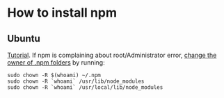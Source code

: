 
# How to install npm

## Ubuntu 
[Tutorial](https://nodesource.com/blog/chris-lea-joins-forces-with-nodesource).
If npm is complaining about root/Administrator error, [change the owner of .npm folders](http://stackoverflow.com/questions/16151018/npm-throws-error-without-sudo) by running: 
```
sudo chown -R $(whoami) ~/.npm
sudo chown -R `whoami` /usr/lib/node_modules
sudo chown -R `whoami` /usr/local/lib/node_modules
```